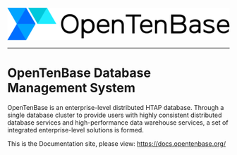 ![logo](docs/assets/main_logo.svg)
___
# OpenTenBase Database Management System

OpenTenBase is an enterprise-level distributed HTAP database. Through a single database cluster to provide users with highly consistent distributed database services and high-performance data warehouse services, a set of integrated enterprise-level solutions is formed.

This is the Documentation site, please view: https://docs.opentenbase.org/
